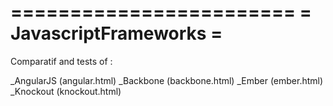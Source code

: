 ========================
= JavascriptFrameworks =
========================


Comparatif and tests of : 

_AngularJS (angular.html)
_Backbone (backbone.html)
_Ember (ember.html)
_Knockout (knockout.html)
